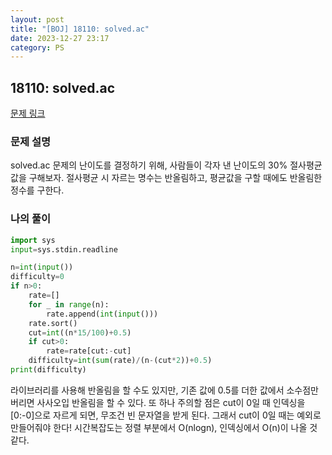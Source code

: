 ```yaml
---
layout: post
title: "[BOJ] 18110: solved.ac"
date: 2023-12-27 23:17
category: PS
---
```

## 18110: solved.ac
[문제 링크](https://www.acmicpc.net/problem/18110)

### 문제 설명
solved.ac 문제의 난이도를 결정하기 위해, 사람들이 각자 낸 난이도의 30% 절사평균값을 구해보자. 
절사평균 시 자르는 명수는 반올림하고, 평균값을 구할 때에도 반올림한 정수를 구한다. 

### 나의 풀이
```python
import sys
input=sys.stdin.readline

n=int(input())
difficulty=0
if n>0:
    rate=[]
    for _ in range(n):
        rate.append(int(input()))
    rate.sort()
    cut=int((n*15/100)+0.5)
    if cut>0:
        rate=rate[cut:-cut]
    difficulty=int(sum(rate)/(n-(cut*2))+0.5)
print(difficulty)
```
라이브러리를 사용해 반올림을 할 수도 있지만, 기존 값에 0.5를 더한 값에서 소수점만 버리면 사사오입 반올림을 할 수 있다. 
또 하나 주의할 점은 cut이 0일 때 인덱싱을 [0:-0]으로 자르게 되면, 무조건 빈 문자열을 받게 된다. 그래서 cut이 0일 때는 예외로 만들어줘야 한다!
시간복잡도는 정렬 부분에서 O(nlogn), 인덱싱에서 O(n)이 나올 것 같다. 
